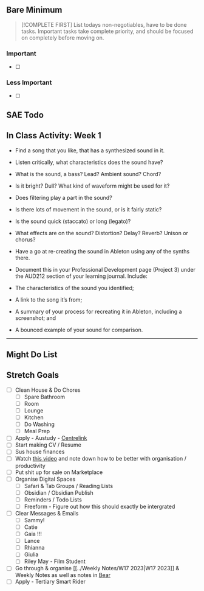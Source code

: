 ## Bare Minimum

> [!COMPLETE FIRST]
> List todays non-negotiables, have to be done tasks. Important tasks take complete priority, and should be focused on completely before moving on.
> 
> 

### Important
- [ ] 
      

### Less Important
- [ ] 
      


## SAE Todo
## **In Class Activity: Week 1**

- Find a song that you like, that has a synthesized sound in it.
- Listen critically, what characteristics does the sound have?

- What is the sound, a bass? Lead? Ambient sound? Chord?
- Is it bright? Dull? What kind of waveform might be used for it?
- Does filtering play a part in the sound?
- Is there lots of movement in the sound, or is it fairly static?
- Is the sound quick (staccato) or long (legato)?
- What effects are on the sound? Distortion? Delay? Reverb? Unison or chorus?

- Have a go at re-creating the sound in Ableton using any of the synths there.
- Document this in your Professional Development page (Project 3) under the AUD212 section of your learning journal. Include:

- The characteristics of the sound you identified;
- A link to the song it’s from;
- A summary of your process for recreating it in Ableton, including a screenshot; and
- A bounced example of your sound for comparison.
---
## Might Do List



## Stretch Goals




- [ ] Clean House & Do Chores
	- [ ] Spare Bathroom
	- [ ] Room
	- [ ] Lounge
	- [ ] Kitchen
	- [ ] Do Washing
	- [ ] Meal Prep
- [ ] Apply - Austudy - [Centrelink](https://www.servicesaustralia.gov.au/payments-you-can-get-for-higher-education?context=60078)
- [ ] Start making CV / Resume
- [ ] Sus house finances 
- [ ] Watch [this video](https://www.youtube.com/watch?v=0_44XEVOwek) and note down how to be better with organisation / productivity
- [ ] Put shit up for sale on Marketplace 
- [ ] Organise Digital Spaces
	- [ ] Safari & Tab Groups / Reading Lists
	- [ ] Obsidian / Obsidian Publish
	- [ ] Reminders / Todo Lists
	- [ ] Freeform - Figure out how this should exactly be intergrated
- [ ] Clear Messages & Emails
	- [ ] Sammy! 
	- [ ] Catie
	- [ ] Gaia !!!
	- [ ] Lance
	- [ ] Rhianna
	- [ ] Giulia
	- [ ] Riley May - Film Student
- [ ] Go through & organise [[../Weekly Notes/W17 2023|W17 2023]] & Weekly Notes as well as notes in [Bear]()
- [ ] Apply - Tertiary Smart Rider